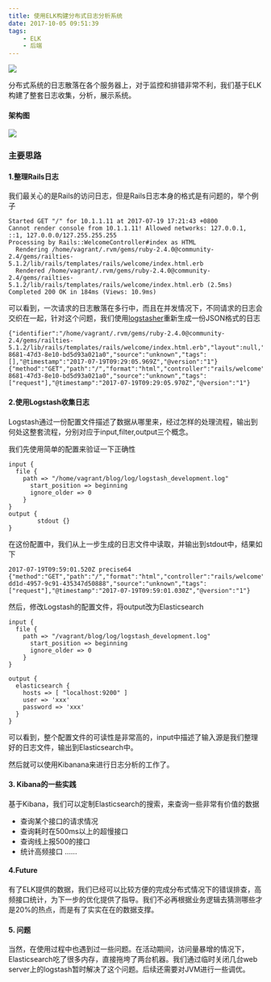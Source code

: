 ```yaml
---
title: 使用ELK构建分布式日志分析系统
date: 2017-10-05 09:51:39
tags: 
    - ELK
    - 后端
---
```


[![](https://badge.juejin.im/entry/596f38526fb9a06bbb32e759/likes.svg?style=plastic)](https://juejin.im/entry/596f38526fb9a06bbb32e759/detail)

分布式系统的日志散落在各个服务器上，对于监控和排错非常不利，我们基于ELK构建了整套日志收集，分析，展示系统。

#### 架构图
![](http://upload-images.jianshu.io/upload_images/4073552-2ea1c542bb9d7c12.png?imageMogr2/auto-orient/strip%7CimageView2/2/w/1240)

### 主要思路

#### 1.整理Rails日志
我们最关心的是Rails的访问日志，但是Rails日志本身的格式是有问题的，举个例子

```
Started GET "/" for 10.1.1.11 at 2017-07-19 17:21:43 +0800
Cannot render console from 10.1.1.11! Allowed networks: 127.0.0.1, ::1, 127.0.0.0/127.255.255.255
Processing by Rails::WelcomeController#index as HTML
  Rendering /home/vagrant/.rvm/gems/ruby-2.4.0@community-2.4/gems/railties-5.1.2/lib/rails/templates/rails/welcome/index.html.erb
  Rendered /home/vagrant/.rvm/gems/ruby-2.4.0@community-2.4/gems/railties-5.1.2/lib/rails/templates/rails/welcome/index.html.erb (2.5ms) Completed 200 OK in 184ms (Views: 10.9ms)
```

可以看到，一次请求的日志散落在多行中，而且在并发情况下，不同请求的日志会交织在一起，针对这个问题，我们使用[logstasher](https://github.com/shadabahmed/logstasher)重新生成一份JSON格式的日志

```
{"identifier":"/home/vagrant/.rvm/gems/ruby-2.4.0@community-2.4/gems/railties-5.1.2/lib/rails/templates/rails/welcome/index.html.erb","layout":null,"name":"render_template.action_view","transaction_id":"35c707dd9d4cd1a79f37","duration":2.34,"request_id":"bc291df8-8681-47d3-8e10-bd5d93a021a0","source":"unknown","tags":[],"@timestamp":"2017-07-19T09:29:05.969Z","@version":"1"}
{"method":"GET","path":"/","format":"html","controller":"rails/welcome","action":"index","status":200,"duration":146.71,"view":5.5,"ip":"10.1.1.11","route":"rails/welcome#index","request_id":"bc291df8-8681-47d3-8e10-bd5d93a021a0","source":"unknown","tags":["request"],"@timestamp":"2017-07-19T09:29:05.970Z","@version":"1"}
```

#### 2.使用Logstash收集日志
Logstash通过一份配置文件描述了数据从哪里来，经过怎样的处理流程，输出到何处这整套流程，分别对应于input,filter,output三个概念。

我们先使用简单的配置来验证一下正确性
```
input {
  file {
    path => "/home/vagrant/blog/log/logstash_development.log"
      start_position => beginning
      ignore_older => 0
    }
}
output {
        stdout {}
}
```
在这份配置中，我们从上一步生成的日志文件中读取，并输出到stdout中，结果如下

```
2017-07-19T09:59:01.520Z precise64 {"method":"GET","path":"/","format":"html","controller":"rails/welcome","action":"index","status":200,"duration":4.85,"view":3.28,"ip":"10.1.1.11","route":"rails/welcome#index","request_id":"27b8e5a5-dd1d-4957-9c91-435347d50888","source":"unknown","tags":["request"],"@timestamp":"2017-07-19T09:59:01.030Z","@version":"1"}
```
然后，修改Logstash的配置文件，将output改为Elasticsearch

```
input {
  file {
    path => "/vagrant/blog/log/logstash_development.log"
      start_position => beginning
      ignore_older => 0
    }
}

output {
  elasticsearch {
    hosts => [ "localhost:9200" ]
    user => 'xxx'
    password => 'xxx'
  }
}
```
可以看到，整个配置文件的可读性是非常高的，input中描述了输入源是我们整理好的日志文件，输出到Elasticsearch中。

然后就可以使用Kibanana来进行日志分析的工作了。

#### 3. Kibana的一些实践

基于Kibana，我们可以定制Elasticsearch的搜索，来查询一些非常有价值的数据

+ 查询某个接口的请求情况
+ 查询耗时在500ms以上的超慢接口
+ 查询线上报500的接口
+ 统计高频接口
......

#### 4.Future

有了ELK提供的数据，我们已经可以比较方便的完成分布式情况下的错误排查，高频接口统计，为下一步的优化提供了指导。我们不必再根据业务逻辑去猜测哪些才是20%的热点，而是有了实实在在的数据支撑。

#### 5. 问题
当然，在使用过程中也遇到过一些问题。在活动期间，访问量暴增的情况下，Elasticsearch吃了很多内存，直接拖垮了两台机器。我们通过临时关闭几台web server上的logstash暂时解决了这个问题。后续还需要对JVM进行一些调优。
